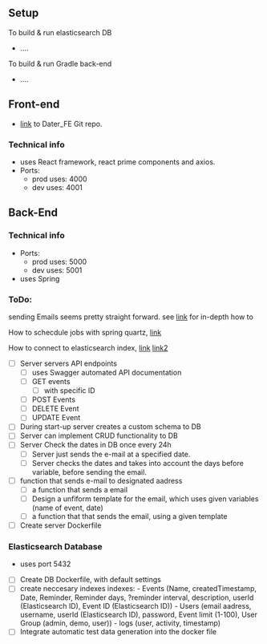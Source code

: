 ## Setup

To build & run elasticsearch DB

-   ....

To build & run Gradle back-end

-   ....

## Front-end

-   [link](https://github.com/Seeru-crypto/Dater_FE) to Dater_FE Git repo.

### Technical info

-   uses React framework, react prime components and axios.
-   Ports:
    -   prod uses: 4000
    -   dev uses: 4001

## Back-End

### Technical info

-   Ports:
    -   prod uses: 5000
    -   dev uses: 5001
-   uses Spring

### ToDo:

sending Emails seems pretty straight forward. see [link](https://mailtrap.io/blog/spring-send-email/) for in-depth how to

How to schecdule jobs with spring quartz, [link](https://www.baeldung.com/spring-quartz-schedule)

How to connect to elasticsearch index, [link](https://www.elastic.co/guide/en/elasticsearch/client/java-api-client/current/index.html)
[link2](https://brightmarbles.io/blog/elasticsearch-java-clients-2/)

-   [ ] Server servers API endpoints
    -   [ ] uses Swagger automated API documentation
    -   [ ] GET events
        -   [ ] with specific ID
    -   [ ] POST Events
    -   [ ] DELETE Event
    -   [ ] UPDATE Event
-   [ ] During start-up server creates a custom schema to DB
-   [ ] Server can implement CRUD functionality to DB
-   [ ] Server Check the dates in DB once every 24h
    -   [ ] Server just sends the e-mail at a specified date.
    -   [ ] Server checks the dates and takes into account the days before variable, before sending the email.
-   [ ] function that sends e-mail to designated aadress
    -   [ ] a function that sends a email
    -   [ ] Design a unfiform template for the email, which uses given variables (name of event, date)
    -   [ ] a function that that sends the email, using a given template
-   [ ] Create server Dockerfile

### Elasticsearch Database

-   uses port 5432
-   [ ] Create DB Dockerfile, with default settings
-   [ ] create neccesary indexes indexes: - Events (Name, createdTimestamp, Date, Reminder, Reminder days, ?reminder interval, description, userId (Elasticsearch ID), Event ID (Elasticsearch ID)) - Users (email aadress, username, userId (Elasticsearch ID), password, Event limit (1-100), User Group (admin, demo, user)) - logs (user, activity, timestamp)
-   [ ] Integrate automatic test data generation into the docker file
